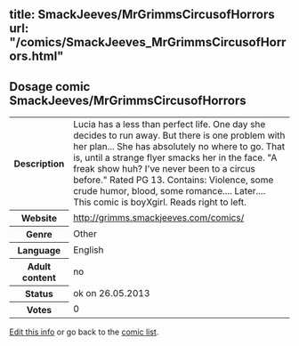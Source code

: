 title: SmackJeeves/MrGrimmsCircusofHorrors
url: "/comics/SmackJeeves_MrGrimmsCircusofHorrors.html"
---
Dosage comic SmackJeeves/MrGrimmsCircusofHorrors
-----------------------------------------

<p id="msg"></p>
<script type="text/javascript">
if (window.location.search === '?edit_info_mail=sent_ok') {
  var elem = document.getElementById("msg");
  elem.innerHTML = 'Edited information sucessfully sent for review, which is usually done daily. Thanks!';
  elem.className = 'ok';
}
</script>
<table class="comicinfo">
<tr>
<th>Description</th><td>Lucia has a less than perfect life. One day she decides to run away. But there is one problem with her plan... She has absolutely no where to go. That is, until a strange flyer smacks her in the face. &quot;A freak show huh? I've never been to a circus before.&quot; Rated PG 13. Contains: Violence, some crude humor, blood, some romance.... Later.... This comic is boyXgirl. Reads right to left.</td>
</tr>
<tr>
<th>Website</th><td><a href="http://grimms.smackjeeves.com/comics/">http://grimms.smackjeeves.com/comics/</a></td>
</tr>
<tr>
<th>Genre</th><td>Other</td>
</tr>
<tr>
<th>Language</th><td>English</td>
</tr>
<tr>
<th>Adult content</th><td>no</td>
</tr>
<tr>
<th>Status</th><td>ok on 26.05.2013</td>
</tr>
<tr>
<th>Votes</th><td>0</td>
</tr>
</table>

[Edit this info](SmackJeeves_MrGrimmsCircusofHorrors_edit.html) or go back to the [comic list](../comic-index.html).
